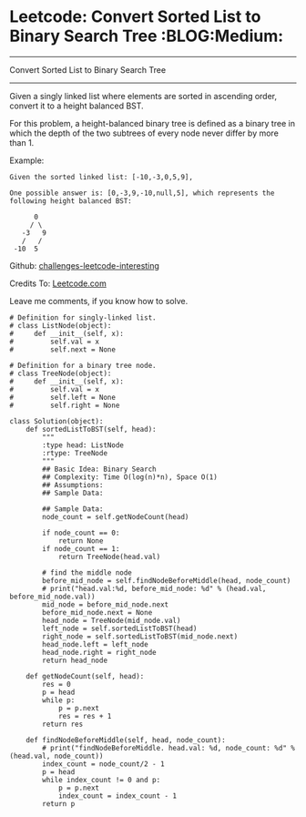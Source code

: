 # Leetcode: Convert Sorted List to Binary Search Tree     :BLOG:Medium:


---

Convert Sorted List to Binary Search Tree  

---

Given a singly linked list where elements are sorted in ascending order, convert it to a height balanced BST.  

For this problem, a height-balanced binary tree is defined as a binary tree in which the depth of the two subtrees of every node never differ by more than 1.  

Example:  

    Given the sorted linked list: [-10,-3,0,5,9],
    
    One possible answer is: [0,-3,9,-10,null,5], which represents the following height balanced BST:
    
          0
         / \
       -3   9
       /   /
     -10  5

Github: [challenges-leetcode-interesting](https://github.com/DennyZhang/challenges-leetcode-interesting/tree/master/majority-element-ii)  

Credits To: [Leetcode.com](https://leetcode.com/problems/majority-element-ii/description/)  

Leave me comments, if you know how to solve.  

    # Definition for singly-linked list.
    # class ListNode(object):
    #     def __init__(self, x):
    #         self.val = x
    #         self.next = None
    
    # Definition for a binary tree node.
    # class TreeNode(object):
    #     def __init__(self, x):
    #         self.val = x
    #         self.left = None
    #         self.right = None
    
    class Solution(object):
        def sortedListToBST(self, head):
            """
            :type head: ListNode
            :rtype: TreeNode
            """
            ## Basic Idea: Binary Search
            ## Complexity: Time O(log(n)*n), Space O(1)
            ## Assumptions:
            ## Sample Data:
    
            ## Sample Data:
            node_count = self.getNodeCount(head)
    
            if node_count == 0:
                return None
            if node_count == 1:
                return TreeNode(head.val)
    
            # find the middle node
            before_mid_node = self.findNodeBeforeMiddle(head, node_count)
            # print("head.val:%d, before_mid_node: %d" % (head.val, before_mid_node.val))
            mid_node = before_mid_node.next
            before_mid_node.next = None
            head_node = TreeNode(mid_node.val)
            left_node = self.sortedListToBST(head)
            right_node = self.sortedListToBST(mid_node.next)
            head_node.left = left_node
            head_node.right = right_node
            return head_node
    
        def getNodeCount(self, head):
            res = 0
            p = head
            while p:
                p = p.next
                res = res + 1
            return res
    
        def findNodeBeforeMiddle(self, head, node_count):
            # print("findNodeBeforeMiddle. head.val: %d, node_count: %d" % (head.val, node_count))
            index_count = node_count/2 - 1
            p = head
            while index_count != 0 and p:
                p = p.next
                index_count = index_count - 1
            return p